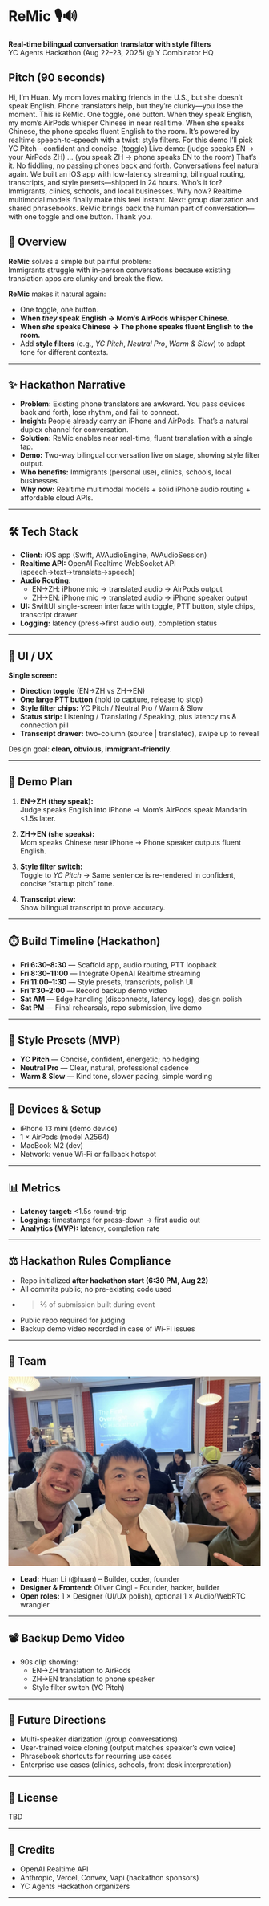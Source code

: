 # ReMic 🎙️🔊  
**Real-time bilingual conversation translator with style filters**  
YC Agents Hackathon (Aug 22–23, 2025) @ Y Combinator HQ

## Pitch (90 seconds)

Hi, I’m Huan. My mom loves making friends in the U.S., but she doesn’t speak English. Phone translators help, but they’re clunky—you lose the moment.
This is ReMic. One toggle, one button. When they speak English, my mom’s AirPods whisper Chinese in near real time. When she speaks Chinese, the phone speaks fluent English to the room.
It’s powered by realtime speech-to-speech with a twist: style filters. For this demo I’ll pick YC Pitch—confident and concise. (toggle)
Live demo: (judge speaks EN → your AirPods ZH) … (you speak ZH → phone speaks EN to the room)
That’s it. No fiddling, no passing phones back and forth. Conversations feel natural again.
We built an iOS app with low-latency streaming, bilingual routing, transcripts, and style presets—shipped in 24 hours.
Who’s it for? Immigrants, clinics, schools, and local businesses.
Why now? Realtime multimodal models finally make this feel instant.
Next: group diarization and shared phrasebooks.
ReMic brings back the human part of conversation—with one toggle and one button. Thank you.


## 🚀 Overview

**ReMic** solves a simple but painful problem:  
Immigrants struggle with in-person conversations because existing translation apps are clunky and break the flow.  

**ReMic** makes it natural again:
- One toggle, one button.  
- **When *they* speak English → Mom’s AirPods whisper Chinese.**  
- **When *she* speaks Chinese → The phone speaks fluent English to the room.**  
- Add **style filters** (e.g., *YC Pitch*, *Neutral Pro*, *Warm & Slow*) to adapt tone for different contexts.  

---

## ✨ Hackathon Narrative

- **Problem:** Existing phone translators are awkward. You pass devices back and forth, lose rhythm, and fail to connect.  
- **Insight:** People already carry an iPhone and AirPods. That’s a natural duplex channel for conversation.  
- **Solution:** ReMic enables near real-time, fluent translation with a single tap.  
- **Demo:** Two-way bilingual conversation live on stage, showing style filter output.  
- **Who benefits:** Immigrants (personal use), clinics, schools, local businesses.  
- **Why now:** Realtime multimodal models + solid iPhone audio routing + affordable cloud APIs.  

---

## 🛠️ Tech Stack

- **Client:** iOS app (Swift, AVAudioEngine, AVAudioSession)  
- **Realtime API:** OpenAI Realtime WebSocket API (speech→text→translate→speech)  
- **Audio Routing:**  
  - EN→ZH: iPhone mic → translated audio → AirPods output  
  - ZH→EN: iPhone mic → translated audio → iPhone speaker output  
- **UI:** SwiftUI single-screen interface with toggle, PTT button, style chips, transcript drawer  
- **Logging:** latency (press→first audio out), completion status  

---

## 🎨 UI / UX

**Single screen:**
- **Direction toggle** (EN→ZH vs ZH→EN)  
- **One large PTT button** (hold to capture, release to stop)  
- **Style filter chips:** YC Pitch / Neutral Pro / Warm & Slow  
- **Status strip:** Listening / Translating / Speaking, plus latency ms & connection pill  
- **Transcript drawer:** two-column (source | translated), swipe up to reveal  

Design goal: **clean, obvious, immigrant-friendly**.  

---

## 🎤 Demo Plan

1. **EN→ZH (they speak):**  
   Judge speaks English into iPhone → Mom’s AirPods speak Mandarin <1.5s later.  

2. **ZH→EN (she speaks):**  
   Mom speaks Chinese near iPhone → Phone speaker outputs fluent English.  

3. **Style filter switch:**  
   Toggle to *YC Pitch* → Same sentence is re-rendered in confident, concise “startup pitch” tone.  

4. **Transcript view:**  
   Show bilingual transcript to prove accuracy.  

---

## ⏱️ Build Timeline (Hackathon)

- **Fri 6:30–8:30** — Scaffold app, audio routing, PTT loopback  
- **Fri 8:30–11:00** — Integrate OpenAI Realtime streaming  
- **Fri 11:00–1:30** — Style presets, transcripts, polish UI  
- **Fri 1:30–2:00** — Record backup demo video  
- **Sat AM** — Edge handling (disconnects, latency logs), design polish  
- **Sat PM** — Final rehearsals, repo submission, live demo  

---

## 🔑 Style Presets (MVP)

- **YC Pitch** — Concise, confident, energetic; no hedging  
- **Neutral Pro** — Clear, natural, professional cadence  
- **Warm & Slow** — Kind tone, slower pacing, simple wording  

---

## 📱 Devices & Setup

- iPhone 13 mini (demo device)  
- 1 × AirPods (model A2564)  
- MacBook M2 (dev)  
- Network: venue Wi-Fi or fallback hotspot  

---

## 📊 Metrics

- **Latency target:** <1.5s round-trip  
- **Logging:** timestamps for press-down → first audio out  
- **Analytics (MVP):** latency, completion rate  

---

## ⚖️ Hackathon Rules Compliance

- Repo initialized **after hackathon start (6:30 PM, Aug 22)**  
- All commits public; no pre-existing code used  
- >⅔ of submission built during event  
- Public repo required for judging  
- Backup demo video recorded in case of Wi-Fi issues  

---

## 🙋 Team

![ReMic Team Members](remic-team.jpg)

- **Lead:** Huan Li (@huan) – Builder, coder, founder
- **Designer & Frontend:** Oliver Cingl - Founder, hacker, builder
- **Open roles:** 1 × Designer (UI/UX polish), optional 1 × Audio/WebRTC wrangler  

---

## 📽️ Backup Demo Video

- 90s clip showing:  
  - EN→ZH translation to AirPods  
  - ZH→EN translation to phone speaker  
  - Style filter switch (YC Pitch)  

---

## 🧭 Future Directions

- Multi-speaker diarization (group conversations)  
- User-trained voice cloning (output matches speaker’s own voice)  
- Phrasebook shortcuts for recurring use cases  
- Enterprise use cases (clinics, schools, front desk interpretation)  

---

## 📜 License

TBD

---

## 🙏 Credits

- OpenAI Realtime API  
- Anthropic, Vercel, Convex, Vapi (hackathon sponsors)  
- YC Agents Hackathon organizers  

---

